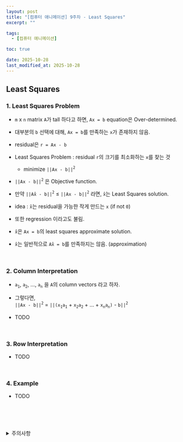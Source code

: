 ```yaml
---
layout: post
title: "[컴퓨터 애니메이션] 9주차 - Least Squares"
excerpt: ""

tags:
  - [컴퓨터 애니메이션]

toc: true

date: 2025-10-28
last_modified_at: 2025-10-28
---
```

## Least Squares
### 1. Least Squares Problem
- `m` x `n` matrix `A`가 tall 하다고 하면, `Ax = b` equation은 Over-determined.
- 대부분의 `b` 선택에 대해, `Ax = b`를 만족하는 `x`가 존재하지 않음.
- residual은 `r = Ax - b`  
- Least Squares Problem : residual `r`의 크기를 최소화하는 `x`를 찾는 것  
  - minimize `||Ax - b||`<sup>`2`</sup>  
- `||Ax - b||`<sup>`2`</sup> 은 Objective function.
- 만약 `||Ax̂ - b||`<sup>`2`</sup> ≤ `||Ax - b||`<sup>`2`</sup> 라면, `x̂`는 Least Squares solution.  
- idea : `x̂`는 residual을 가능한 작게 만드는 `x` (if not `0`)
- 또한 regression 이라고도 불림.

- `x̂`은 `Ax = b`의 least squares approximate solution.
- `x̂`는 일반적으로 `Ax̂ = b`를 만족하지는 않음. (approximation)  

<br>

### 2. Column Interpretation
- `a`<sub>`1`</sub>, `a`<sub>`2`</sub>, ..., `a`<sub>`n`</sub> 을 `A`의 column vectors 라고 하자.  
- 그렇다면,  
`||Ax - b||`<sup>`2`</sup> = `||(x`<sub>`1`</sub>`a`<sub>`1`</sub> + `x`<sub>`2`</sub>`a`<sub>`2`</sub> + ... + `x`<sub>`n`</sub>`a`<sub>`n`</sub>`)` - `b||`<sup>`2`</sup>  

- TODO

<br>

### 3. Row Interpretation  
- TODO

<br>

### 4. Example  
- TODO  

<br>
<br>
<br>
<br>
<details>
<summary>주의사항</summary>
<div markdown="1">

이 포스팅은 강원대학교 김종민 교수님의 컴퓨터 애니메이션 수업을 들으며 내용을 정리 한 것입니다.  
수업 내용에 대한 저작권은 교수님께 있으니,  
다른 곳으로의 무분별한 내용 복사를 자제해 주세요.

</div>
</details> 